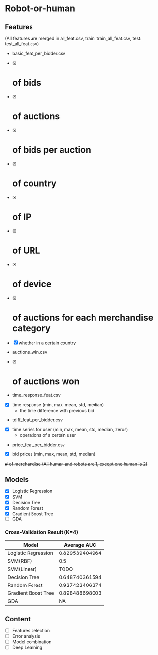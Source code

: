 # Robot-or-human

## Features
(All features are merged in all_feat.csv, train: train_all_feat.csv, test: test_all_feat.csv)

- basic_feat_per_bidder.csv
- [x] # of bids
- [x] # of auctions
- [x] # of bids per auction
- [x] # of country
- [x] # of IP
- [x] # of URL
- [x] # of device
- [x] # of auctions for each merchandise category
- [x] whether in a certain country
- auctions_win.csv
- [x] # of auctions won
- time_response_feat.csv
- [x] time response (min, max, mean, std, median)
  - the time difference with previous bid
- tdiff_feat_per_bidder.csv
- [x] time series for user (min, max, mean, std, median, zeros)
  - operations of a certain user
- price_feat_per_bidder.csv
- [x] bid prices (min, max, mean, std, median)

~~# of merchandise (All human and robots are 1, except one human is 2)~~



## Models
- [x] Logistic Regression
- [x] SVM
- [x] Decision Tree
- [x] Random Forest
- [x] Gradient Boost Tree
- [ ] GDA

### Cross-Validation Result (K=4)
Model  | Average AUC
--|--
Logistic Regression|0.829539404964
SVM(RBF)|0.5
SVM(Linear)|TODO
Decision Tree|0.648740361594
Random Forest|0.927422406274
Gradient Boost Tree|0.898488698003
GDA| NA


## Content
- [ ] Features selection
- [ ] Error analysis
- [ ] Model combination
- [ ] Deep Learning
